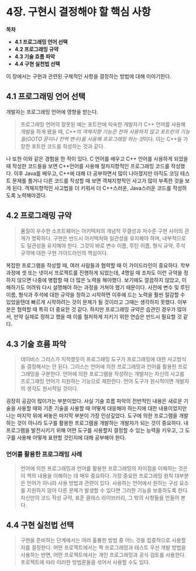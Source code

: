 # 4장. 구현시 결정해야 할 핵심 사항

**목차**

- **4.1 프로그래밍 언어 선택**
- **4.2 프로그래밍 규약**
- **4.3 기술 흐름 파악**
- **4.4 구현 실천법 선택**

이 장에서는 구현과 관련된 구체적인 사항을 결정하는 방법에 대해 이야기한다.

## 4.1 프로그래밍 언어 선택

개발자는 프로그래밍 언어에 영향을 받는다.

> 프로그래밍 언어의 잘못된 예는 포트란에 익숙한 개발자가 C++ 언어를 사용해 개발을 하게 됐을 때, *C++의 객체지향 기능은 전혀 사용하지 않고 포트란의 기능들(GOTO 문이나 전역 변수)을 사용해 프로그래밍 하는 것*이다. 이는 C++을 가장한 포트란 코드를 작성하는 것과 같다.

나 또한 이와 같은 경험을 한 적이 있다. C 언어를 배우고 C++ 언어를 사용하게 되었을 때 작성한 코드들을 보면 C++언어를 사용해 절차지향적인 프로그래밍 코드를 작성했다. 이후 Java를 배우고, C++에 대해 더 공부하면서 많이 나아졌지만 아직도 코딩 테스트 문제를 풀거나 다른 코드를 작성할 때 보면 객체지향적인 사고가 많이 부족한 것을 보게 된다. 객체지향적인 사고법을 더 키워서 더 C++스러운, Java스러운 코드를 작성하도록 노력해야겠다.

## 4.2 프로그래밍 규약

> 품질이 우수한 소프트웨어는 아키텍처의 개념적 무결성과 저수준 구현 사이의 관게가 명확하다. 구현은 반드시 아키텍처와 일관성을 유지해야 하며, 내부적으로도 일관성을 유지해야 한다. 그것이 바로 변수 이름, 루틴 이름, 형식 규약, 주석 규약에 대한 구현 가이드라인의 핵심이다.

복잡한 프로그램을 작성할 때, 여러 사람들과 협력할 때 이 가이드라인이 중요하다. 학부 과정에 셋 또는 넷이서 프로젝트를 진행하게 되었는데, 4명일 때 조차도 이런 규약을 정하지 않으면 나중에 병합할 때 더 많은 노력을 해야했다. 보기에도 깔끔하지 않았고, 이해하기도 어려워 다시 설명해야 하는 과정을 거쳐야 했기 때문이다. 사전에 변수 및 루틴 이름, 형식과 주석에 대한 규약을 정하고 시작하면 이후에 드는 노력을 훨씬 절감할 수 있었을텐데 빠르게 시작하려는 것이 문제가 될 것이라고 그때는 생각하지 못했다.
이부분은 협력할 때 특히 더 중요한 것 같다. 하지만 프로그래밍 규약은 습관인 경우가 많아서, 만약 실제로 정하고 했을 때 이를 철저하게 지키기 위한 연습은 반드시 필요할 것 같다.

## 4.3 기술 흐름 파악

> 데이비스 그리스가 지적했듯이 프로그래밍 도구가 프로그래밍에 대한 사고방식을 결정해서는 안 된다. 그리스는 언어에 의한 프로그래밍과 언어를 활용한 프로그래밍을 구분한다. 언어에 의한 프로그램을 작성하는 개발자는 자신의 사고를 프로그래밍 언어가 지원하는 기능으로 제한한다. 언어 도구가 원시적이면 개발자의 생각도 원시적일 것이다.

굉장히 공감이 많이가는 부분이었다. 사실 기술 흐름 파악의 전반적인 내용은 새로운 기술을 사용할 때와 기존 기술을 사용할 때 어떻게 대응해야 하는지에 대한 내용이었지만 나는 마지막 위에 써놓은 마지막 부분이 가장 인상깊었다.
도구에 의한 프로그램을 개발하는 것이 아니라 도구를 활용한 프로그램을 개발하는 개발자가 되는 것이 중요하다. 내 프로그램을 발전시키기 위해 어떤 도구를 사용할지 결정할 수 있는 능력을 키우고, 그 도구를 사용해 어떻게 표현할 것인지에 대해 공부해야 한다.

### 언어를 활용한 프로그래밍 사례

> 언어에 의한 프로그래밍과 언어를 활용한 프로그래밍의 차이점을 이해하는 것은 이 책의 내용을 이해하는 데 매우 중요하다. 가장 중요한 프로그래밍 원칙 대부분은 언어가 아니라 사용 방법과 관련이 있다. 사용하는 언어에서 원하는 구성 요소를 지원하지 않아 다른 문제가 발생할 수 있다면 그러한 기능을 보충하도록 한다. 자신만의 코드 작성 규약, 표준 클래스 라이브러리, 그 밖의 사항들을 만들어 본다.

## 4.4 구현 실천법 선택

> 구현을 준비하는 단계에서는 여러 훌륭한 방법 중 어느 것을 집중적으로 사용할지를 결정한다. 어떤 프로젝트에서는 짝 프로그래밍과 테스트 우선 개발 방법을 사용하는 반면, 어떤 프로젝트에서는 개인 프로그래밍과 공식 검토를 사용한다. 프로젝트에 따라 이러한 방법론들을 섞어서 사용할 수도 있다.
